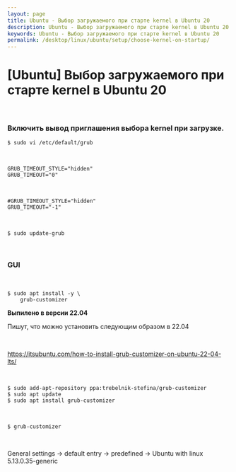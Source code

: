 ```yaml
---
layout: page
title: Ubuntu - Выбор загружаемого при старте kernel в Ubuntu 20
description: Ubuntu - Выбор загружаемого при старте kernel в Ubuntu 20
keywords: Ubuntu - Выбор загружаемого при старте kernel в Ubuntu 20
permalink: /desktop/linux/ubuntu/setup/choose-kernel-on-startup/
---
```


# [Ubuntu] Выбор загружаемого при старте kernel в Ubuntu 20



<br/>

### Включить вывод приглашения выбора kernel при загрузке.

```
$ sudo vi /etc/default/grub
```

<br/>

```
GRUB_TIMEOUT_STYLE="hidden"
GRUB_TIMEOUT="0"
```

<br/>

```
#GRUB_TIMEOUT_STYLE="hidden"
GRUB_TIMEOUT="-1"
```

<br/>

```
$ sudo update-grub
```



<br/>

### GUI

<br/>

```
$ sudo apt install -y \
    grub-customizer
```


**Выпилено в версии 22.04**


Пишут, что можно установить следующим образом в 22.04

<br/>

https://itsubuntu.com/how-to-install-grub-customizer-on-ubuntu-22-04-lts/


<br/>

```
$ sudo add-apt-repository ppa:trebelnik-stefina/grub-customizer
$ sudo apt update
$ sudo apt install grub-customizer
```

<br/>

```
$ grub-customizer
```

<br/>

General settings -> default entry -> predefined -> Ubuntu with linux 5.13.0.35-generic
